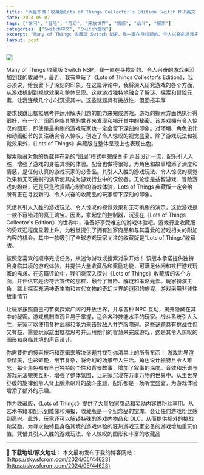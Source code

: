```yaml
---
title: "大量东西：收藏版Lots of Things Collector’s Edition Switch NSP英文 483M"
date: 2024-05-07
tags: ["休闲", "冒险", "奇幻", "开放世界", "情感", "战斗", "探索"]
categories: ["Switch中文", "Switch游戏"]
excerpt: "Many of Things 收藏版 Switch NSP，我一直在寻找新的、令人兴奋的游戏来添加到我的收藏中。最近，我有幸玩了《Lots of Things Collector&#039;s Edition》，我必须说，给我留下了深刻的印象。在这篇评论中，我将深入研究游戏的各个方面，从游戏机制到视觉效果和整&hellip;"
layout: post
---
```


<img class="aligncenter" src="https://sky.sfcrom.com/wp-content/uploads/2024/05/20240507081554-553ec.jpeg" />

Many of Things 收藏版 Switch NSP，我一直在寻找新的、令人兴奋的游戏来添加到我的收藏中。最近，我有幸玩了《Lots of Things Collector's Edition》，我必须说，给我留下了深刻的印象。在这篇评论中，我将深入研究游戏的各个方面，从游戏机制到视觉效果和整体呈现。这款游戏独特地融合了解谜、探索和冒险元素，让我连续几个小时沉浸其中。这些谜题具有挑战性，但回报丰厚

要求我跳出框框思考并运用解决问题的能力来完成游戏。游戏的探索方面也执行得很好，有一个广阔而身临其境的世界来发现和揭开其中的秘密。该游戏拥有令人惊叹的图形，即使是最挑剔的游戏玩家也一定会留下深刻的印象。对环境、角色设计和动画细节的关注确实令人惊叹，创造了令人惊叹的视觉盛宴。除了游戏玩法和视觉效果外，《Lots of Things》典藏版在整体呈现上也表现出色。

搜索隐藏对象的负载并在新的“图层”模式中完成关卡
声音设计一流，配乐引人入胜，增强了游戏的身临其境的体验。配音也做得很好，为角色和故事增添了深度和情感，是任何认真的游戏玩家的必备品。其引人入胜的游戏玩法、令人惊叹的视觉效果和无可挑剔的演示使其成为游戏行业中的佼佼者。无论您是益智游戏、冒险游戏的粉丝，还是只是欣赏精心制作的游戏体验，Lots of Things 典藏版一定会给所有正在寻找新的、令人兴奋的收藏品的玩家留下深刻的印象。

凭借其引人入胜的游戏玩法、令人惊叹的视觉效果和无可挑剔的演示，这款游戏是一款不容错过的真正瑰宝。因此，拿起您的控制器，沉浸在《Lots of Things Collector's Edition》的世界中，准备好享受难忘的游戏体验吧。游戏行业收藏版的受欢迎程度显着上升，为粉丝提供了拥有独家商品和与其喜爱的游戏相关的附加内容的机会。其中一款吸引了全球游戏玩家关注的收藏版是“Lots of Things”收藏版。

按照您喜欢的顺序完成任务，从迷你游戏或搜索对象开始！
该版本承诺提供独特且身临其境的游戏体验，并提供大量收藏品和奖励功能，可满足休闲和铁杆游戏玩家的需求。在这篇评论中，我们将深入探讨《Lots of Things》收藏版的各个方面，并评估它是否符合宣传的那样，融合了冒险、解谜和策略元素。玩家扮演主角，踏上探索充满神奇生物和古代文物的奇幻世界的谜团的旅程。游戏采用非线性故事情节

让玩家按照自己的节奏探索广阔的开放世界，并与各种 NPC 互动，揭开隐藏在其中的秘密。游戏机制直观且易于掌握，适合各种技能水平的玩家。战斗系统引人入胜，玩家可以使用各种武器和能力来击败敌人并克服障碍。这些谜题具有挑战性但又有益，需要玩家跳出框框思考并运用他们的智慧来完成游戏，这是其令人惊叹的图形和身临其境的声音设计。

你需要你的搜索技巧和逻辑来解决谜题并找到你清单上的所有东西！
游戏世界渲染精美，色彩鲜艳，细节复杂，将奇幻的场景带入生活。角色设计独特且令人难忘，每个角色都有自己独特的个性和背景故事，增加了叙事的深度。音效和乐谱与游戏玩法完美互补，增强了整体氛围，让玩家沉浸在万事万物的世界中。从主世界舒缓的旋律到令人肾上腺素飙升的战斗主题，配乐都是一场听觉盛宴，为游戏体验增添了额外的乐趣。

作为收藏版，《Lots of Things》提供了大量独家商品和奖励内容供粉丝享用。从艺术书籍和配乐到雕像和海报，收藏版是一个纪念品的宝库，会让任何游戏粉丝感到高兴。此外，玩家还可以解锁特殊的游戏内物品和 DLC，从而提供额外的挑战和奖励，为寻求独特且身临其境的游戏体验的狂热游戏玩家必备的游戏增加重玩价值。凭借其引人入胜的游戏玩法、令人惊叹的图形和丰富的收藏品

---
📖 **下载地址/原文地址：** 本文最初发布于我的博客网站：[https://sky.sfcrom.com/2024/05/44623](https://sky.sfcrom.com/2024/05/44623)
